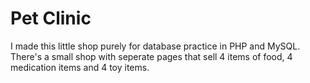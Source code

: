 # Pet Clinic

I made this little shop purely for database practice in PHP and MySQL. There's a small shop with seperate pages that sell 4 items of food, 4 medication items and 4 toy items. 